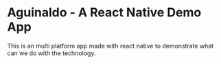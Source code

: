 Aguinaldo - A React Native Demo App
====================================

This is an multi platform app made with react native to demonstrate 
what can we do with the technology.